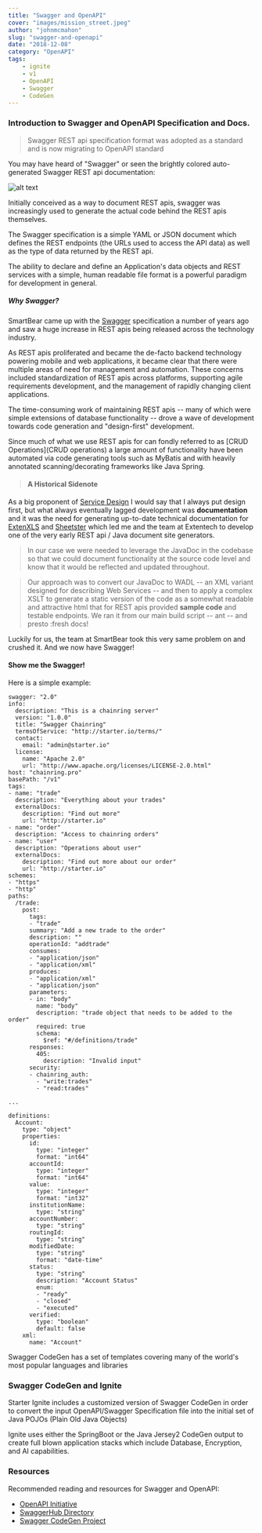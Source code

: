 ```yaml
---
title: "Swagger and OpenAPI"
cover: "images/mission_street.jpeg"
author: "johnmcmahon"
slug: "swagger-and-openapi"
date: "2018-12-08"
category: "OpenAPI"
tags:
    - ignite
    - v1
    - OpenAPI
    - Swagger
    - CodeGen
---
```


### Introduction to Swagger and OpenAPI Specification and Docs.

> Swagger REST api specification format was adopted as a standard and is now migrating to OpenAPI standard

You may have heard of "Swagger" or seen the brightly colored auto-generated Swagger REST api documentation:

![alt text](https://github.com/StarterInc/Ignite/blob/gh-pages/images/CoinBot-Swagger.png?raw=true "Swagger REST api docs")

Initially conceived as a way to document REST apis, swagger was increasingly used to generate the actual code behind the REST apis themselves.

The Swagger specification is a simple YAML or JSON document which defines the REST endpoints (the URLs used to access the API data) as well as the type of data returned by the REST api.

The ability to declare and define an Application's data objects and REST services with a simple, human readable file format is a powerful paradigm for development in general.

##### Why Swagger?
SmartBear came up with the [Swagger](https://swagger.io) specification a number of years ago and saw a huge increase in REST apis being released across the technology industry.

As REST apis proliferated and became the de-facto backend technology powering mobile and web applications, it became clear that there were multiple areas of need for management and automation. These concerns included standardization of REST apis across platforms, supporting agile requirements development, and the management of rapidly changing client applications.

The time-consuming work of maintaining REST apis -- many of which were simple extensions of database functionality -- drove a wave of development towards code generation and "design-first" development.

Since much of what we use REST apis for can fondly referred to as [CRUD Operations](CRUD operations) a large amount of functionality have been automated via code generating tools such as MyBatis and with heavily annotated scanning/decorating frameworks like Java Spring.

> #### A Historical Sidenote
 As a big proponent of [Service Design](https://en.wikipedia.org/wiki/Service_design) I would say that I always put design first, but what always eventually lagged development was **documentation** and it was the need for generating up-to-date technical documentation for [ExtenXLS](https://en.wikipedia.org/wiki/ExtenXLS) and [Sheetster](https://en.wikipedia.org/wiki/Sheetster) which led me and the team at Extentech to develop one of the very early REST api / Java document site generators.

> In our case we were needed to leverage the JavaDoc in the codebase so that we could document functionality at the source code level and know that it would be reflected and updated throughout.

> Our approach was to convert our JavaDoc to WADL -- an XML variant designed for describing Web Services -- and then to apply a complex XSLT to generate a static version of the code as a somewhat readable and attractive html that for REST apis provided **sample code** and testable endpoints. We ran it from our main build script -- ant -- and presto :fresh docs!

Luckily for us, the team at SmartBear took this very same problem on and crushed it. And we now have Swagger!

#### Show me the Swagger!

Here is a simple example:

```
swagger: "2.0"
info:
  description: "This is a chainring server"
  version: "1.0.0"
  title: "Swagger Chainring"
  termsOfService: "http://starter.io/terms/"
  contact:
    email: "admin@starter.io"
  license:
    name: "Apache 2.0"
    url: "http://www.apache.org/licenses/LICENSE-2.0.html"
host: "chainring.pro"
basePath: "/v1"
tags:
- name: "trade"
  description: "Everything about your trades"
  externalDocs:
    description: "Find out more"
    url: "http://starter.io"
- name: "order"
  description: "Access to chainring orders"
- name: "user"
  description: "Operations about user"
  externalDocs:
    description: "Find out more about our order"
    url: "http://starter.io"
schemes:
- "https"
- "http"
paths:
  /trade:
    post:
      tags:
      - "trade"
      summary: "Add a new trade to the order"
      description: ""
      operationId: "addtrade"
      consumes:
      - "application/json"
      - "application/xml"
      produces:
      - "application/xml"
      - "application/json"
      parameters:
      - in: "body"
        name: "body"
        description: "trade object that needs to be added to the order"
        required: true
        schema:
          $ref: "#/definitions/trade"
      responses:
        405:
          description: "Invalid input"
      security:
      - chainring_auth:
        - "write:trades"
        - "read:trades"

...

definitions:
  Account:
    type: "object"
    properties:
      id:
        type: "integer"
        format: "int64"
      accountId:
        type: "integer"
        format: "int64"
      value:
        type: "integer"
        format: "int32"
      institutionName:
        type: "string"
      accountNumber:
        type: "string"
      routingId:
        type: "string"    
      modifiedDate:
        type: "string"
        format: "date-time"
      status:
        type: "string"
        description: "Account Status"
        enum:
        - "ready"
        - "closed"
        - "executed"
      verified:
        type: "boolean"
        default: false
    xml:
      name: "Account"

```
Swagger CodeGen has a set of templates covering many of the world's most popular languages and libraries

### Swagger CodeGen and Ignite

Starter Ignite includes a customized version of Swagger CodeGen in order to convert the input OpenAPI/Swagger Specification file into the initial set of Java POJOs (Plain Old Java Objects)

Ignite uses either the SpringBoot or the Java Jersey2 CodeGen output to create full blown application stacks which include Database, Encryption, and AI capabilities.

### Resources

Recommended reading and resources for Swagger and OpenAPI:

* [OpenAPI Initiative](https://www.openapis.org)
* [SwaggerHub Directory](https://app.swaggerhub.com/search)
* [Swagger CodeGen Project](https://github.com/swagger-api/swagger-codegen)
